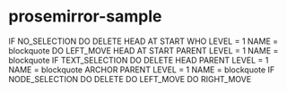 # prosemirror-sample

IF NO_SELECTION
    DO DELETE 
        HEAD 
          AT START 
          WHO LEVEL = 1 NAME = blockquote
    DO LEFT_MOVE 
        HEAD
          AT START
          PARENT LEVEL = 1 NAME = blockquote
IF TEXT_SELECTION
    DO DELETE
        HEAD
          PARENT LEVEL = 1 NAME = blockquote
        ARCHOR
          PARENT LEVEL = 1 NAME = blockquote
IF NODE_SELECTION
    DO DELETE
    DO LEFT_MOVE
    DO RIGHT_MOVE
